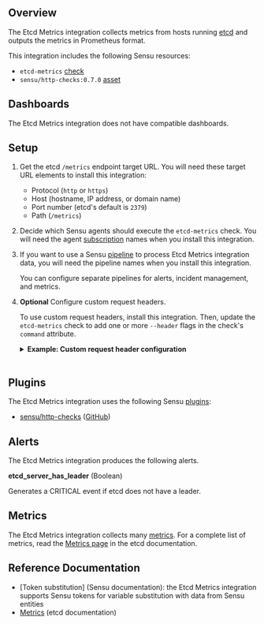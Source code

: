 ## Overview

<!-- Sensu Integration description; supports markdown -->

The Etcd Metrics integration collects metrics from hosts running [etcd] and outputs the metrics in Prometheus format.

<!-- Provide a high level overview of the integration contents (e.g. checks, filters, mutators, handlers, assets, etc) -->

This integration includes the following Sensu resources:

* `etcd-metrics` [check]
* `sensu/http-checks:0.7.0` [asset]

## Dashboards

<!-- List of compatible dashboards w/ screenshots (supports png, jpeg, and gif images; relative paths only; e.g. `![](img/dashboard-1.png)` )-->

<!-- This integration is compatible with the [{{dashboard_name}}][{{dashboard_link}}] (included w/ [Sensu Plus][sensu-plus]). -->

<!-- ![](img/dashboard.png) -->

The Etcd Metrics integration does not have compatible dashboards.

## Setup

<!-- Sensu Integration setup instructions, including Sensu agent configuration and external component configuration -->
<!-- EXAMPLE: what configuration (if any) is required in a third-party service to enable monitoring? -->

1. Get the etcd `/metrics` endpoint target URL. You will need these target URL elements to install this integration:

   - Protocol (`http` or `https`)
   - Host (hostname, IP address, or domain name)
   - Port number (etcd's default is `2379`)
   - Path (`/metrics`)

1. Decide which Sensu agents should execute the `etcd-metrics` check. You will need the agent [subscription] names when you install this integration.

1. If you want to use a Sensu [pipeline] to process Etcd Metrics integration data, you will need the pipeline names when you install this integration.

   You can configure separate pipelines for alerts, incident management, and metrics.

1. **Optional** Configure custom request headers.

   To use custom request headers, install this integration. Then, update the `etcd-metrics` check to add one or more `--header` flags in the check's `command` attribute.

   <details><summary><strong>Example: Custom request header configuration</strong></summary>

   ```yaml
   spec:
     command: >-
       http-get
       --timeout 10
       --url "http://127.0.0.1:2379/metrics"
       --header "Content-Type: text/plain"
       --header "X-Example-Header: helloworld"
   ```

   </details>
   <br>

## Plugins

<!-- Links to any Sensu Integration dependencies (i.e. Sensu Plugins) -->

The Etcd Metrics integration uses the following Sensu [plugins]:

- [sensu/http-checks][http-checks-bonsai] ([GitHub][http-checks-github])

## Alerts

The Etcd Metrics integration produces the following alerts.

**etcd_server_has_leader** (Boolean)

Generates a CRITICAL event if etcd does not have a leader.

## Metrics

<!-- List of all metrics or events collected by this integration. -->

The Etcd Metrics integration collects many [metrics]. For a complete list of metrics, read the [Metrics page] in the etcd documentation.

## Reference Documentation

<!-- Please provide links to any relevant reference documentation to help users learn more and/or troubleshoot this integration; specifically including any third-party software documentation. -->

* [Token substitution] (Sensu documentation): the Etcd Metrics integration supports Sensu tokens for variable substitution with data from Sensu entities
* [Metrics][Metrics page] (etcd documentation)


<!-- Links -->
[entity]: https://docs.sensu.io/sensu-go/latest/observability-pipeline/observe-entities/entities/
[check]: https://docs.sensu.io/sensu-go/latest/observability-pipeline/observe-schedule/checks/
[asset]: https://docs.sensu.io/sensu-go/latest/plugins/assets/
[subscription]: https://docs.sensu.io/sensu-go/latest/observability-pipeline/observe-schedule/subscriptions/
[subscriptions]: https://docs.sensu.io/sensu-go/latest/observability-pipeline/observe-schedule/subscriptions/
[agents]: https://docs.sensu.io/sensu-go/latest/observability-pipeline/observe-schedule/agent/
[annotation]: https://docs.sensu.io/sensu-go/latest/observability-pipeline/observe-schedule/agent/#agent-annotations
[plugins]: https://docs.sensu.io/sensu-go/latest/plugins/
[metrics]: https://docs.sensu.io/sensu-go/latest/observability-pipeline/observe-schedule/metrics/
[handler]: https://docs.sensu.io/sensu-go/latest/observability-pipeline/observe-process/handlers/
[pipeline]: https://docs.sensu.io/sensu-go/latest/observability-pipeline/observe-process/pipelines/
[secret]: https://docs.sensu.io/sensu-go/latest/operations/manage-secrets/secrets/
[secrets]: https://docs.sensu.io/sensu-go/latest/operations/manage-secrets/secrets/
[tokens]: https://docs.sensu.io/sensu-go/latest/observability-pipeline/observe-schedule/tokens/
[sensu-plus]: https://sensu.io/features/analytics
[http-checks-bonsai]: https://bonsai.sensu.io/assets/sensu/http-checks
[http-checks-github]: https://github.com/sensu/http-checks
[etcd]: https://etcd.io/
[Metrics page]: https://etcd.io/docs/latest/metrics/
